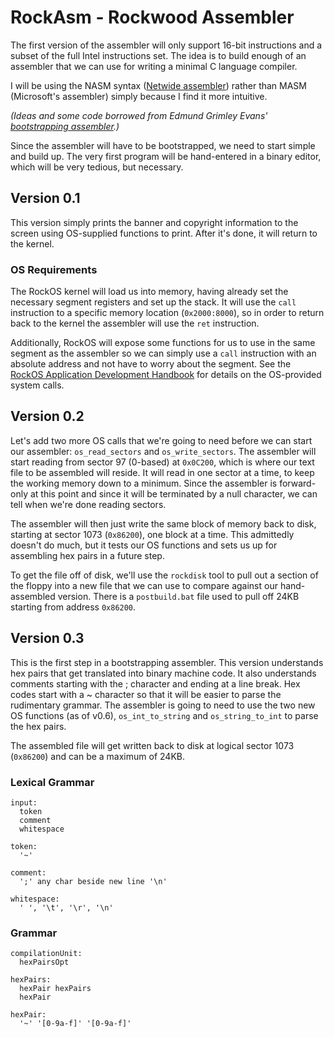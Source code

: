 # RockAsm - Rockwood Assembler

The first version of the assembler will only support 16-bit instructions and a
subset of the full Intel instructions set. The idea is to build enough of an
assembler that we can use for writing a minimal C language compiler.

I will be using the NASM syntax ([Netwide assembler](http://www.nasm.us/))
rather than MASM (Microsoft's assembler) simply because I find it more
intuitive.

_(Ideas and some code borrowed from Edmund Grimley Evans'
[bootstrapping assembler](http://www.rano.org/bcompiler.html).)_

Since the assembler will have to be bootstrapped, we need to start simple and
build up. The very first program will be hand-entered in a binary editor, which
will be very tedious, but necessary.

## Version 0.1

This version simply prints the banner and copyright information to the screen
using OS-supplied functions to print. After it's done, it will return to the
kernel.

### OS Requirements

The RockOS kernel will load us into memory, having already set the necessary
segment registers and set up the stack. It will use the `call` instruction to a
specific memory location (`0x2000:8000`), so in order to return back to the
kernel the assembler will use the `ret` instruction.

Additionally, RockOS will expose some functions for us to use in the same
segment as the assembler so we can simply use a `call` instruction with an
absolute address and not have to worry about the segment. See the
[RockOS Application Development Handbook](rock-os-app-dev-asm.md) for details on
the OS-provided system calls.

## Version 0.2

Let's add two more OS calls that we're going to need before we can start our
assembler: `os_read_sectors` and `os_write_sectors`. The assembler will start
reading from sector 97 (0-based) at `0x0C200`, which is where our text file to
be assembled will reside. It will read in one sector at a time, to keep the
working memory down to a minimum. Since the assembler is forward-only at this
point and since it will be terminated by a null character, we can tell when
we're done reading sectors.

The assembler will then just write the same block of memory back to disk,
starting at sector 1073 (`0x86200`), one block at a time. This admittedly
doesn't do much, but it tests our OS functions and sets us up for assembling hex
pairs in a future step.

To get the file off of disk, we'll use the `rockdisk` tool to pull out a section
of the floppy into a new file that we can use to compare against our
hand-assembled version. There is a `postbuild.bat` file used to pull off 24KB
starting from address `0x86200`.

## Version 0.3

This is the first step in a bootstrapping assembler. This version understands
hex pairs that get translated into binary machine code. It also understands
comments starting with the ; character and ending at a line break. Hex codes
start with a ~ character so that it will be easier to parse the rudimentary
grammar. The assembler is going to need to use the two new OS functions (as of
v0.6), `os_int_to_string` and `os_string_to_int` to parse the hex pairs.

The assembled file will get written back to disk at logical sector 1073
(`0x86200`) and can be a maximum of 24KB.

### Lexical Grammar

```text
input:
  token
  comment
  whitespace

token:
  '~'

comment:
  ';' any char beside new line '\n'

whitespace:
  ' ', '\t', '\r', '\n'
```

### Grammar

```text
compilationUnit:
  hexPairsOpt

hexPairs:
  hexPair hexPairs
  hexPair

hexPair:
  '~' '[0-9a-f]' '[0-9a-f]'
```
